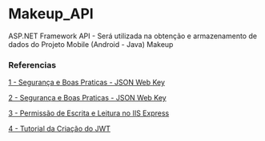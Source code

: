 # Makeup_API
ASP.NET Framework API - Será utilizada na obtenção e armazenamento de dados do Projeto Mobile (Android - Java) Makeup


### Referencias
[1 - Segurança e Boas Praticas - JSON Web Key](https://www.brunobrito.net.br/jwt-com-chave-assimetrica/)

[2 - Segurança e Boas Praticas - JSON Web Key](https://www.brunobrito.net.br/jwt-assinaura-digital-rsa-ecdsa-hmac/)

[3 - Permissão de Escrita e Leitura no IIS Express](https://stackoverflow.com/a/11856540)

[4 - Tutorial da Criação do JWT](https://www.youtube.com/watch?v=AUbGk5Ab40A)